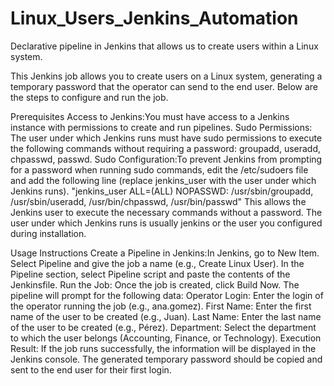 # Linux_Users_Jenkins_Automation

Declarative pipeline in Jenkins that allows us to create users within a Linux system.

This Jenkins job allows you to create users on a Linux system, generating a temporary password that the operator can send to the end user. Below are the steps to configure and run the job.

Prerequisites
Access to Jenkins:You must have access to a Jenkins instance with permissions to create and run pipelines.
Sudo Permissions: The user under which Jenkins runs must have sudo permissions to execute the following commands without requiring a password: groupadd, useradd, chpasswd, passwd.
Sudo Configuration:To prevent Jenkins from prompting for a password when running sudo commands, edit the /etc/sudoers file and add the following line (replace jenkins_user with the user under which Jenkins runs).
"jenkins_user ALL=(ALL) NOPASSWD: /usr/sbin/groupadd, /usr/sbin/useradd, /usr/bin/chpasswd, /usr/bin/passwd"
This allows the Jenkins user to execute the necessary commands without a password.
The user under which Jenkins runs is usually jenkins or the user you configured during installation.

Usage Instructions
Create a Pipeline in Jenkins:In Jenkins, go to New Item. Select Pipeline and give the job a name (e.g., Create Linux User). In the Pipeline section, select Pipeline script and paste the contents of the Jenkinsfile.
Run the Job: Once the job is created, click Build Now. The pipeline will prompt for the following data:
Operator Login: Enter the login of the operator running the job (e.g., ana.gomez).
First Name: Enter the first name of the user to be created (e.g., Juan).
Last Name: Enter the last name of the user to be created (e.g., Pérez).
Department: Select the department to which the user belongs (Accounting, Finance, or Technology).
Execution Result: If the job runs successfully, the information will be displayed in the Jenkins console. The generated temporary password should be copied and sent to the end user for their first login.
